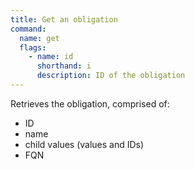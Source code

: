 ```yaml
---
title: Get an obligation
command:
  name: get
  flags:
    - name: id
      shorthand: i
      description: ID of the obligation
---
```


Retrieves the obligation, comprised of:

- ID
- name
- child values (values and IDs)
- FQN
